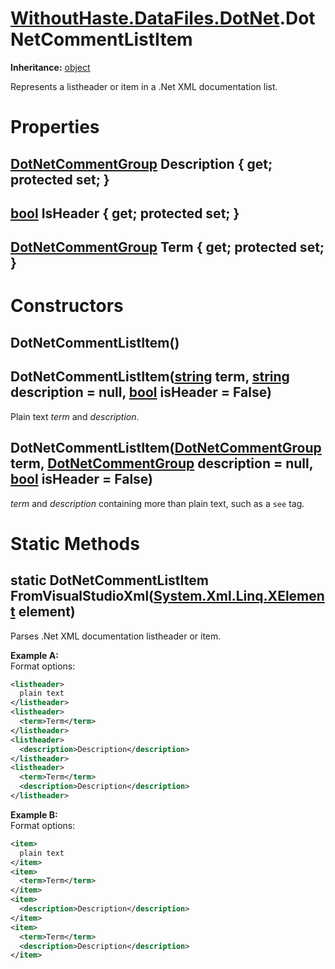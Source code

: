 # [WithoutHaste.DataFiles.DotNet](TableOfContents.WithoutHaste.DataFiles.DotNet.md).DotNetCommentListItem

**Inheritance:** [object](https://docs.microsoft.com/en-us/dotnet/api/system.object)  

Represents a listheader or item in a .Net XML documentation list.  

# Properties

## [DotNetCommentGroup](WithoutHaste.DataFiles.DotNet.DotNetCommentGroup.md) Description { get; protected set; }

## [bool](https://docs.microsoft.com/en-us/dotnet/api/system.boolean) IsHeader { get; protected set; }

## [DotNetCommentGroup](WithoutHaste.DataFiles.DotNet.DotNetCommentGroup.md) Term { get; protected set; }

# Constructors

## DotNetCommentListItem()

## DotNetCommentListItem([string](https://docs.microsoft.com/en-us/dotnet/api/system.string) term, [string](https://docs.microsoft.com/en-us/dotnet/api/system.string) description = null, [bool](https://docs.microsoft.com/en-us/dotnet/api/system.boolean) isHeader = False)

Plain text _term_ and _description_.  

## DotNetCommentListItem([DotNetCommentGroup](WithoutHaste.DataFiles.DotNet.DotNetCommentGroup.md) term, [DotNetCommentGroup](WithoutHaste.DataFiles.DotNet.DotNetCommentGroup.md) description = null, [bool](https://docs.microsoft.com/en-us/dotnet/api/system.boolean) isHeader = False)

_term_ and _description_ containing more than plain text, such as a `see` tag.  

# Static Methods

## static DotNetCommentListItem FromVisualStudioXml([System.Xml.Linq.XElement](https://docs.microsoft.com/en-us/dotnet/api/system.xml.linq.xelement) element)

Parses .Net XML documentation listheader or item.  

**Example A:**  
Format options:
```xml
<listheader>
  plain text
</listheader>
<listheader>
  <term>Term</term>
</listheader>
<listheader>
  <description>Description</description>
</listheader>
<listheader>
  <term>Term</term>
  <description>Description</description>
</listheader>
```  

**Example B:**  
Format options:
```xml
<item>
  plain text
</item>
<item>
  <term>Term</term>
</item>
<item>
  <description>Description</description>
</item>
<item>
  <term>Term</term>
  <description>Description</description>
</item>
```  

